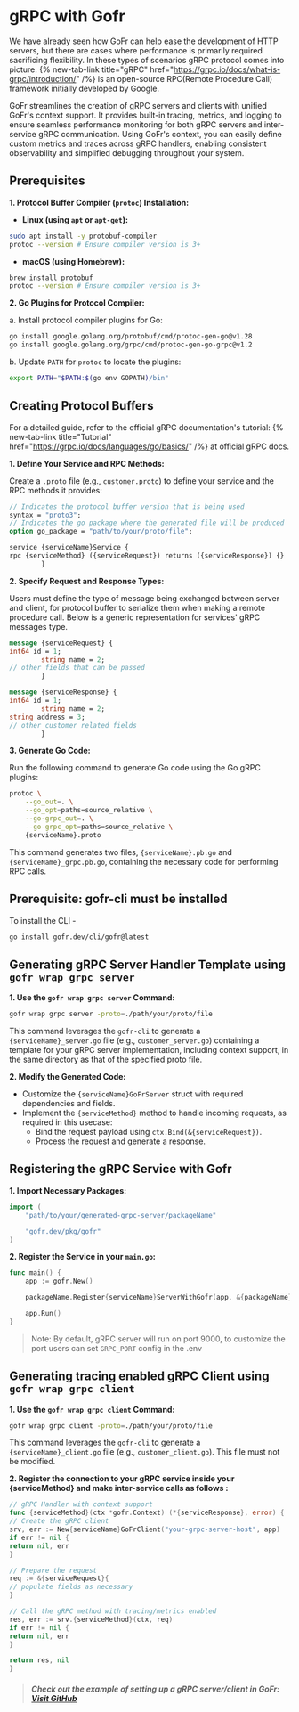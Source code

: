 # gRPC with Gofr

We have already seen how GoFr can help ease the development of HTTP servers, but there are cases where performance is primarily required sacrificing flexibility. In these types of scenarios gRPC protocol comes into picture. {% new-tab-link title="gRPC" href="https://grpc.io/docs/what-is-grpc/introduction/" /%} is an open-source RPC(Remote Procedure Call) framework initially developed by Google.

GoFr streamlines the creation of gRPC servers and clients with unified GoFr's context support. 
It provides built-in tracing, metrics, and logging to ensure seamless performance monitoring for both 
gRPC servers and inter-service gRPC communication. Using GoFr's context, you can easily define custom metrics and 
traces across gRPC handlers, enabling consistent observability and simplified debugging throughout your system.

## Prerequisites

**1. Protocol Buffer Compiler (`protoc`) Installation:**

- **Linux (using `apt` or `apt-get`):**

```bash
sudo apt install -y protobuf-compiler
protoc --version # Ensure compiler version is 3+
```

- **macOS (using Homebrew):**

```bash
brew install protobuf
protoc --version # Ensure compiler version is 3+
```

**2. Go Plugins for Protocol Compiler:**

a. Install protocol compiler plugins for Go:

```bash
go install google.golang.org/protobuf/cmd/protoc-gen-go@v1.28
go install google.golang.org/grpc/cmd/protoc-gen-go-grpc@v1.2
```

b. Update `PATH` for `protoc` to locate the plugins:

```bash
export PATH="$PATH:$(go env GOPATH)/bin"
```

## Creating Protocol Buffers

For a detailed guide, refer to the official gRPC documentation's tutorial: {% new-tab-link title="Tutorial" href="https://grpc.io/docs/languages/go/basics/" /%} at official gRPC docs.

**1. Define Your Service and RPC Methods:**

Create a `.proto` file (e.g., `customer.proto`) to define your service and the RPC methods it provides:

```protobuf
// Indicates the protocol buffer version that is being used
syntax = "proto3";
// Indicates the go package where the generated file will be produced
option go_package = "path/to/your/proto/file";

service {serviceName}Service {
rpc {serviceMethod} ({serviceRequest}) returns ({serviceResponse}) {}
        }
```

**2. Specify Request and Response Types:**

Users must define the type of message being exchanged between server and client, for protocol buffer to serialize them when making a remote
procedure call. Below is a generic representation for services' gRPC messages type.

```protobuf
message {serviceRequest} {
int64 id = 1;
        string name = 2;
// other fields that can be passed
        }

message {serviceResponse} {
int64 id = 1;
        string name = 2;
string address = 3;
// other customer related fields
        }
```

**3. Generate Go Code:**

Run the following command to generate Go code using the Go gRPC plugins:

```bash
protoc \
	--go_out=. \
	--go_opt=paths=source_relative \
	--go-grpc_out=. \
	--go-grpc_opt=paths=source_relative \
	{serviceName}.proto
```

This command generates two files, `{serviceName}.pb.go` and `{serviceName}_grpc.pb.go`, containing the necessary code for performing RPC calls.

## Prerequisite: gofr-cli must be installed
To install the CLI -

```bash
go install gofr.dev/cli/gofr@latest
```

## Generating gRPC Server Handler Template using `gofr wrap grpc server`

**1. Use the `gofr wrap grpc server` Command:**
   ```bash
gofr wrap grpc server -proto=./path/your/proto/file
   ```

This command leverages the `gofr-cli` to generate a `{serviceName}_server.go` file (e.g., `customer_server.go`)
containing a template for your gRPC server implementation, including context support, in the same directory as
that of the specified proto file.

**2. Modify the Generated Code:**

- Customize the `{serviceName}GoFrServer` struct with required dependencies and fields.
- Implement the `{serviceMethod}` method to handle incoming requests, as required in this usecase:
  - Bind the request payload using `ctx.Bind(&{serviceRequest})`.
  - Process the request and generate a response.

## Registering the gRPC Service with Gofr

**1. Import Necessary Packages:**

```go
import (
	"path/to/your/generated-grpc-server/packageName"

	"gofr.dev/pkg/gofr"
)
```

**2. Register the Service in your `main.go`:**

```go
func main() {
    app := gofr.New()

    packageName.Register{serviceName}ServerWithGofr(app, &{packageName}.{serviceName}GoFrServer{})

    app.Run()
}
```

>Note: By default, gRPC server will run on port 9000, to customize the port users can set `GRPC_PORT` config in the .env

## Generating tracing enabled gRPC Client using `gofr wrap grpc client`

**1. Use the `gofr wrap grpc client` Command:**
   ```bash
gofr wrap grpc client -proto=./path/your/proto/file
   ```
This command leverages the `gofr-cli` to generate a `{serviceName}_client.go` file (e.g., `customer_client.go`). This file must not be modified.

**2. Register the connection to your gRPC service inside your {serviceMethod} and make inter-service calls as follows :**

   ```go
// gRPC Handler with context support
func {serviceMethod}(ctx *gofr.Context) (*{serviceResponse}, error) {
// Create the gRPC client
srv, err := New{serviceName}GoFrClient("your-grpc-server-host", app)
if err != nil {
return nil, err
}

// Prepare the request
req := &{serviceRequest}{
// populate fields as necessary
}

// Call the gRPC method with tracing/metrics enabled
res, err := srv.{serviceMethod}(ctx, req)
if err != nil {
return nil, err
}

return res, nil
}
```
> ##### Check out the example of setting up a gRPC server/client in GoFr: [Visit GitHub](https://github.com/gofr-dev/gofr/tree/main/examples/grpc)